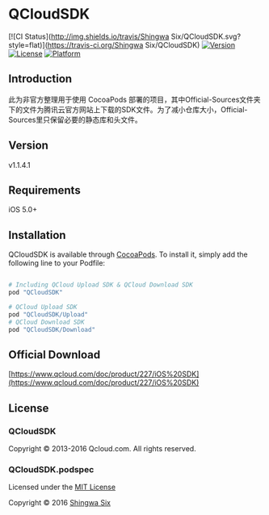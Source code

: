 # QCloudSDK

[![CI Status](http://img.shields.io/travis/Shingwa Six/QCloudSDK.svg?style=flat)](https://travis-ci.org/Shingwa Six/QCloudSDK)
[![Version](https://img.shields.io/cocoapods/v/QCloudSDK.svg?style=flat)](http://cocoapods.org/pods/QCloudSDK)
[![License](https://img.shields.io/cocoapods/l/QCloudSDK.svg?style=flat)](http://cocoapods.org/pods/QCloudSDK)
[![Platform](https://img.shields.io/cocoapods/p/QCloudSDK.svg?style=flat)](http://cocoapods.org/pods/QCloudSDK)

## Introduction

此为非官方整理用于使用 CocoaPods 部署的项目，其中Official-Sources文件夹下的文件为腾讯云官方网站上下载的SDK文件。为了减小仓库大小，Official-Sources里只保留必要的静态库和头文件。

## Version

v1.1.4.1

## Requirements

iOS 5.0+

## Installation

QCloudSDK is available through [CocoaPods](http://cocoapods.org). To install
it, simply add the following line to your Podfile:

```ruby

# Including QCloud Upload SDK & QCloud Download SDK
pod "QCloudSDK"

# QCloud Upload SDK
pod "QCloudSDK/Upload"
# QCloud Download SDK
pod "QCloudSDK/Download"
```

## Official Download

[https://www.qcloud.com/doc/product/227/iOS%20SDK](https://www.qcloud.com/doc/product/227/iOS%20SDK)

## License

### QCloudSDK

Copyright &copy; 2013-2016 Qcloud.com. All rights reserved.

### QCloudSDK.podspec

Licensed under the [MIT License]

Copyright &copy; 2016 [Shingwa Six]

[CocoaPods]: http://cocoapods.org/
[MIT License]: http://creativecommons.org/licenses/MIT/
[Shingwa Six]: https://github.com/shingwasix